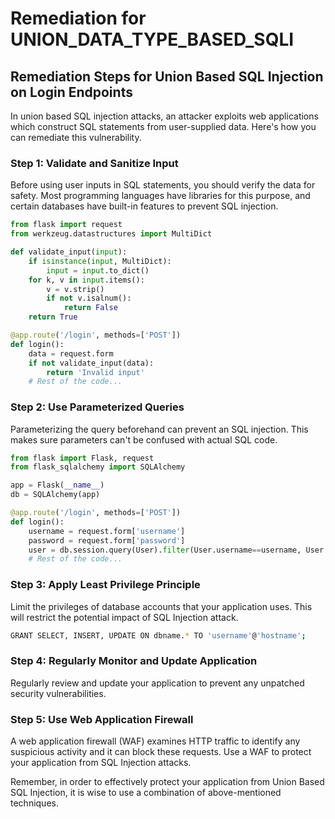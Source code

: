 # Remediation for UNION_DATA_TYPE_BASED_SQLI

## Remediation Steps for Union Based SQL Injection on Login Endpoints

In union based SQL injection attacks, an attacker exploits web applications which construct SQL statements from user-supplied data. Here's how you can remediate this vulnerability.

### Step 1: Validate and Sanitize Input
Before using user inputs in SQL statements, you should verify the data for safety. Most programming languages have libraries for this purpose, and certain databases have built-in features to prevent SQL injection.

```python
from flask import request
from werkzeug.datastructures import MultiDict

def validate_input(input):
    if isinstance(input, MultiDict):
        input = input.to_dict()
    for k, v in input.items():
        v = v.strip()
        if not v.isalnum():
            return False
    return True

@app.route('/login', methods=['POST'])
def login():
    data = request.form
    if not validate_input(data):
        return 'Invalid input'
    # Rest of the code...
```

### Step 2: Use Parameterized Queries
Parameterizing the query beforehand can prevent an SQL injection. This makes sure parameters can't be confused with actual SQL code.

```python
from flask import Flask, request
from flask_sqlalchemy import SQLAlchemy

app = Flask(__name__)
db = SQLAlchemy(app)

@app.route('/login', methods=['POST'])
def login():
    username = request.form['username']
    password = request.form['password']
    user = db.session.query(User).filter(User.username==username, User.password==password).first()
    # Rest of the code...
```

### Step 3: Apply Least Privilege Principle
Limit the privileges of database accounts that your application uses. This will restrict the potential impact of SQL Injection attack.

```bash
GRANT SELECT, INSERT, UPDATE ON dbname.* TO 'username'@'hostname';
```

### Step 4: Regularly Monitor and Update Application
Regularly review and update your application to prevent any unpatched security vulnerabilities.

### Step 5: Use Web Application Firewall
A web application firewall (WAF) examines HTTP traffic to identify any suspicious activity and it can block these requests. Use a WAF to protect your application from SQL Injection attacks.

Remember, in order to effectively protect your application from Union Based SQL Injection, it is wise to use a combination of above-mentioned techniques.